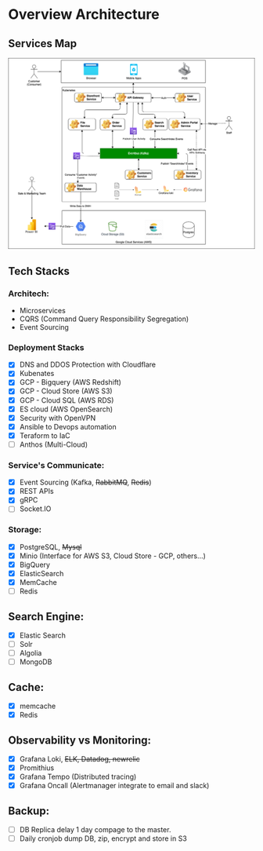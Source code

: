 # Overview Architecture

## Services Map
![Service Map](service-map.drawio.png "Title")

## Tech Stacks

### Architech:
- Microservices
- CQRS (Command Query Responsibility Segregation)
- Event Sourcing

### Deployment Stacks
- [x] DNS and DDOS Protection with Cloudflare
- [x] Kubenates
- [x] GCP - Bigquery (AWS Redshift)
- [x] GCP - Cloud Store (AWS S3)
- [x] GCP - Cloud SQL (AWS RDS)
- [x] ES cloud (AWS OpenSearch)
- [x] Security with OpenVPN
- [x] Ansible to Devops automation
- [x] Teraform to IaC
- [ ] Anthos (Multi-Cloud)

### Service's Communicate:

- [x] Event Sourcing (Kafka, ~~RabbitMQ~~, ~~Redis~~)
- [x] REST APIs
- [x] gRPC
- [ ] Socket.IO

### Storage: 
- [x] PostgreSQL, ~~Mysql~~
- [x] Minio (Interface for AWS S3, Cloud Store - GCP, others...)
- [x] BigQuery
- [x] ElasticSearch
- [x] MemCache
- [ ] Redis

## Search Engine:
- [x] Elastic Search
- [ ] Solr
- [ ] Algolia
- [ ] MongoDB

## Cache: 
- [x] memcache
- [x] Redis

## Observability vs Monitoring: 
- [x] Grafana Loki, ~~ELK, Datadog, newrelic~~ 
- [x] Promithius
- [x] Grafana Tempo (Distributed tracing)
- [x] Grafana Oncall (Alertmanager integrate to email and slack)

## Backup: 
- [ ] DB Replica delay 1 day compage to the master.
- [ ] Daily cronjob dump DB, zip, encrypt and store in S3